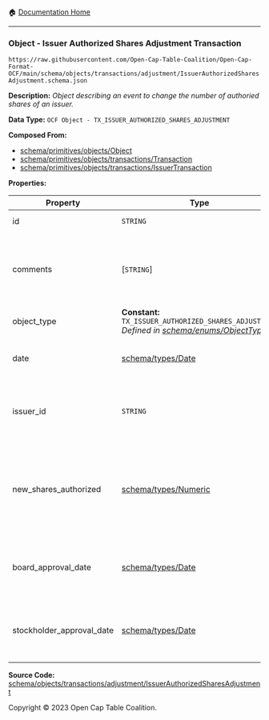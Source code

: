 :house: [Documentation Home](../../../../../README.md)

---

### Object - Issuer Authorized Shares Adjustment Transaction

`https://raw.githubusercontent.com/Open-Cap-Table-Coalition/Open-Cap-Format-OCF/main/schema/objects/transactions/adjustment/IssuerAuthorizedSharesAdjustment.schema.json`

**Description:** _Object describing an event to change the number of authoried shares of an issuer._

**Data Type:** `OCF Object - TX_ISSUER_AUTHORIZED_SHARES_ADJUSTMENT`

**Composed From:**

- [schema/primitives/objects/Object](../../../primitives/objects/Object.md)
- [schema/primitives/objects/transactions/Transaction](../../../primitives/objects/transactions/Transaction.md)
- [schema/primitives/objects/transactions/IssuerTransaction](../../../primitives/objects/transactions/IssuerTransaction.md)

**Properties:**

| Property                  | Type                                                                                                                            | Description                                                                             | Required   |
| ------------------------- | ------------------------------------------------------------------------------------------------------------------------------- | --------------------------------------------------------------------------------------- | ---------- |
| id                        | `STRING`                                                                                                                        | Identifier for the object                                                               | `REQUIRED` |
| comments                  | [`STRING`]                                                                                                                      | Unstructured text comments related to and stored for the object                         | -          |
| object_type               | **Constant:** `TX_ISSUER_AUTHORIZED_SHARES_ADJUSTMENT`</br>_Defined in [schema/enums/ObjectType](../../../enums/ObjectType.md)_ | Object type field                                                                       | `REQUIRED` |
| date                      | [schema/types/Date](../../../types/Date.md)                                                                                     | Date on which the transaction occurred                                                  | `REQUIRED` |
| issuer_id                 | `STRING`                                                                                                                        | Identifier of the Issuer object, a subject of this transaction                          | -          |
| new_shares_authorized     | [schema/types/Numeric](../../../types/Numeric.md)                                                                               | The new number of shares authorized for this issuer as of the event of this transaction | `REQUIRED` |
| board_approval_date       | [schema/types/Date](../../../types/Date.md)                                                                                     | Date on which the board approved the change to the issuer                               | -          |
| stockholder_approval_date | [schema/types/Date](../../../types/Date.md)                                                                                     | Date on which the stockholders approved the change to the issuer                        | -          |

**Source Code:** [schema/objects/transactions/adjustment/IssuerAuthorizedSharesAdjustment](../../../../../../schema/objects/transactions/adjustment/IssuerAuthorizedSharesAdjustment.schema.json)

Copyright © 2023 Open Cap Table Coalition.
